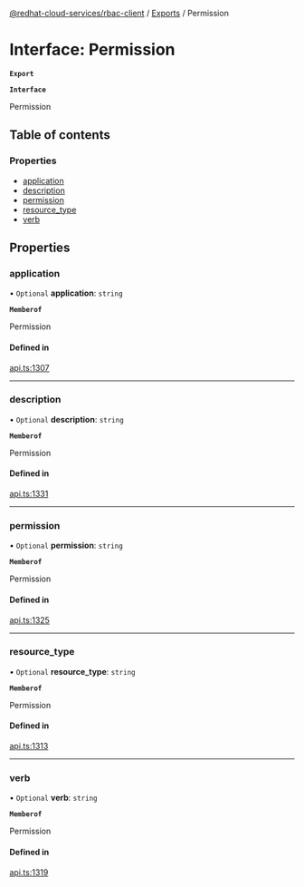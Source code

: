 [@redhat-cloud-services/rbac-client](../README.md) / [Exports](../modules.md) / Permission

# Interface: Permission

**`Export`**

**`Interface`**

Permission

## Table of contents

### Properties

- [application](Permission.md#application)
- [description](Permission.md#description)
- [permission](Permission.md#permission)
- [resource\_type](Permission.md#resource_type)
- [verb](Permission.md#verb)

## Properties

### application

• `Optional` **application**: `string`

**`Memberof`**

Permission

#### Defined in

[api.ts:1307](https://github.com/mkholjuraev/javascript-clients/blob/master/packages/rbac/api.ts#L1307)

___

### description

• `Optional` **description**: `string`

**`Memberof`**

Permission

#### Defined in

[api.ts:1331](https://github.com/mkholjuraev/javascript-clients/blob/master/packages/rbac/api.ts#L1331)

___

### permission

• `Optional` **permission**: `string`

**`Memberof`**

Permission

#### Defined in

[api.ts:1325](https://github.com/mkholjuraev/javascript-clients/blob/master/packages/rbac/api.ts#L1325)

___

### resource\_type

• `Optional` **resource\_type**: `string`

**`Memberof`**

Permission

#### Defined in

[api.ts:1313](https://github.com/mkholjuraev/javascript-clients/blob/master/packages/rbac/api.ts#L1313)

___

### verb

• `Optional` **verb**: `string`

**`Memberof`**

Permission

#### Defined in

[api.ts:1319](https://github.com/mkholjuraev/javascript-clients/blob/master/packages/rbac/api.ts#L1319)
